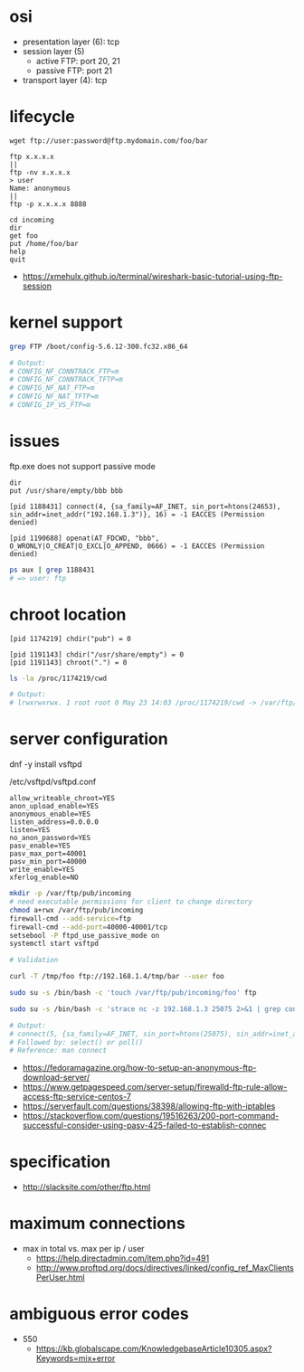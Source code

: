 # osi

- presentation layer (6): tcp
- session layer (5)
    - active FTP: port 20, 21
    - passive FTP: port 21
- transport layer (4): tcp

# lifecycle

```
wget ftp://user:password@ftp.mydomain.com/foo/bar

ftp x.x.x.x
||
ftp -nv x.x.x.x
> user
Name: anonymous
||
ftp -p x.x.x.x 8888

cd incoming
dir
get foo
put /home/foo/bar
help
quit
```

- https://xmehulx.github.io/terminal/wireshark-basic-tutorial-using-ftp-session

# kernel support

```bash
grep FTP /boot/config-5.6.12-300.fc32.x86_64

# Output:
# CONFIG_NF_CONNTRACK_FTP=m
# CONFIG_NF_CONNTRACK_TFTP=m
# CONFIG_NF_NAT_FTP=m
# CONFIG_NF_NAT_TFTP=m
# CONFIG_IP_VS_FTP=m
```

# issues

ftp.exe does not support passive mode

```
dir
put /usr/share/empty/bbb bbb
```

```strace
[pid 1188431] connect(4, {sa_family=AF_INET, sin_port=htons(24653), sin_addr=inet_addr("192.168.1.3")}, 16) = -1 EACCES (Permission denied)

[pid 1190688] openat(AT_FDCWD, "bbb", O_WRONLY|O_CREAT|O_EXCL|O_APPEND, 0666) = -1 EACCES (Permission denied)
```

```bash
ps aux | grep 1188431
# => user: ftp
```

# chroot location

```strace
[pid 1174219] chdir("pub") = 0

[pid 1191143] chdir("/usr/share/empty") = 0
[pid 1191143] chroot(".") = 0
```

```bash
ls -la /proc/1174219/cwd

# Output:
# lrwxrwxrwx. 1 root root 0 May 23 14:03 /proc/1174219/cwd -> /var/ftp/pub
```

# server configuration

dnf -y install vsftpd

/etc/vsftpd/vsftpd.conf

```
allow_writeable_chroot=YES
anon_upload_enable=YES
anonymous_enable=YES
listen_address=0.0.0.0
listen=YES
no_anon_password=YES
pasv_enable=YES
pasv_max_port=40001
pasv_min_port=40000
write_enable=YES
xferlog_enable=NO
```

```bash
mkdir -p /var/ftp/pub/incoming
# need executable permissions for client to change directory
chmod a+rwx /var/ftp/pub/incoming
firewall-cmd --add-service=ftp
firewall-cmd --add-port=40000-40001/tcp
setsebool -P ftpd_use_passive_mode on
systemctl start vsftpd

# Validation

curl -T /tmp/foo ftp://192.168.1.4/tmp/bar --user foo

sudo su -s /bin/bash -c 'touch /var/ftp/pub/incoming/foo' ftp

sudo su -s /bin/bash -c 'strace nc -z 192.168.1.3 25075 2>&1 | grep connect' ftp

# Output:
# connect(5, {sa_family=AF_INET, sin_port=htons(25075), sin_addr=inet_addr("192.168.1.3")}, 16) = -1 EINPROGRESS (Operation now in progress)
# Followed by: select() or poll()
# Reference: man connect
```

- https://fedoramagazine.org/how-to-setup-an-anonymous-ftp-download-server/
- https://www.getpagespeed.com/server-setup/firewalld-ftp-rule-allow-access-ftp-service-centos-7
- https://serverfault.com/questions/38398/allowing-ftp-with-iptables
- https://stackoverflow.com/questions/19516263/200-port-command-successful-consider-using-pasv-425-failed-to-establish-connec

# specification

- http://slacksite.com/other/ftp.html

# maximum connections

- max in total vs. max per ip / user
    - https://help.directadmin.com/item.php?id=491
    - http://www.proftpd.org/docs/directives/linked/config_ref_MaxClientsPerUser.html

# ambiguous error codes

- 550
    - https://kb.globalscape.com/KnowledgebaseArticle10305.aspx?Keywords=mix+error


